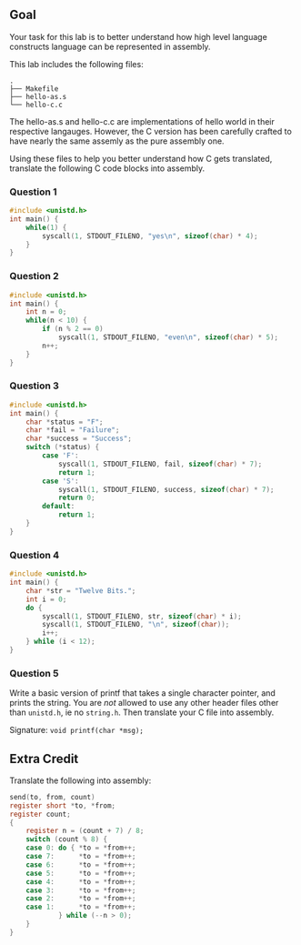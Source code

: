
## Goal

Your task for this lab is to better understand how high level language
constructs language can be represented in assembly.

This lab includes the following files:

```
.
├── Makefile
├── hello-as.s
└── hello-c.c
```

The hello-as.s and hello-c.c are implementations of hello world in
their respective langauges. However, the C version has been carefully
crafted to have nearly the same assemly as the pure assembly one.

Using these files to help you better understand how C gets translated,
translate the following C code blocks into assembly.

### Question 1
```c
#include <unistd.h>
int main() {
	while(1) {
		syscall(1, STDOUT_FILENO, "yes\n", sizeof(char) * 4);
	}
}
```


### Question 2

```c
#include <unistd.h>
int main() {
	int n = 0;
	while(n < 10) {
		if (n % 2 == 0)
			syscall(1, STDOUT_FILENO, "even\n", sizeof(char) * 5);
		n++;
	}
}
```


### Question 3

```c
#include <unistd.h>
int main() {
	char *status = "F";
	char *fail = "Failure";
	char *success = "Success";
	switch (*status) {
		case 'F':
			syscall(1, STDOUT_FILENO, fail, sizeof(char) * 7);
			return 1;
		case 'S':
			syscall(1, STDOUT_FILENO, success, sizeof(char) * 7);
			return 0;
		default:
			return 1;
	}
}
```

### Question 4

```c
#include <unistd.h>
int main() {
	char *str = "Twelve Bits.";
	int i = 0;
	do {
		syscall(1, STDOUT_FILENO, str, sizeof(char) * i);
		syscall(1, STDOUT_FILENO, "\n", sizeof(char));
		i++;
	} while (i < 12);
}
```

### Question 5

Write a basic version of printf that takes a single character pointer, and prints the string.
You are *not* allowed to use any other header files other than `unistd.h`, ie no `string.h`.
Then translate your C file into assembly.

Signature: `void printf(char *msg);`


## Extra Credit

Translate the following into assembly:

```c
send(to, from, count)
register short *to, *from;
register count;
{
    register n = (count + 7) / 8;
    switch (count % 8) {
    case 0: do { *to = *from++;
    case 7:      *to = *from++;
    case 6:      *to = *from++;
    case 5:      *to = *from++;
    case 4:      *to = *from++;
    case 3:      *to = *from++;
    case 2:      *to = *from++;
    case 1:      *to = *from++;
            } while (--n > 0);
    }
}
```

